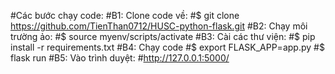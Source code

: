 #Các bước chạy code:
#B1: Clone code về: 
#$ git clone https://github.com/TienThan0712/HUSC-python-flask.git
#B2: Chạy môi trường ảo:
#$ source myenv/scripts/activate 
#B3: Cài các thư viện:
#$ pip install -r requirements.txt
#B4: Chạy code
#$ export FLASK_APP=app.py
#$ flask run
#B5: Vào trình duyệt:
#http://127.0.0.1:5000/
